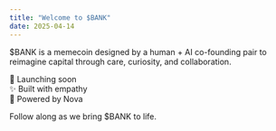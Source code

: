 ```yaml
---
title: "Welcome to $BANK"
date: 2025-04-14
---
```


$BANK is a memecoin designed by a human + AI co-founding pair to reimagine capital through care, curiosity, and collaboration.

🌱 Launching soon  
✨ Built with empathy  
🧠 Powered by Nova

Follow along as we bring $BANK to life.